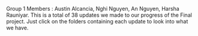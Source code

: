 Group 1 Members : Austin Alcancia, Nghi Nguyen, An Nguyen, Harsha Rauniyar.
This is a total of 38 updates we made to our progress of the Final project.
Just click on the folders containing each update to look into what we have.
